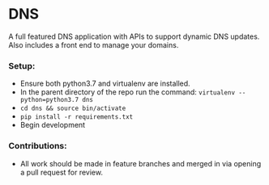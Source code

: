 # DNS
A full featured DNS application with APIs to support dynamic DNS updates. Also includes a front end to manage your domains.

### Setup:
- Ensure both python3.7 and virtualenv are installed.
- In the parent directory of the repo run the command:
`virtualenv --python=python3.7 dns`
- `cd dns && source bin/activate`
- `pip install -r requirements.txt`
- Begin development

### Contributions:
- All work should be made in feature branches and merged in via opening a pull request for review.
